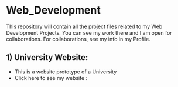 # Web_Development
This repository will contain all the project files related to my Web Development Projects. You can see my work there and I am open for collaborations. For collaborations, see my info in my Profile.

## 1) University Website:
<ul><li>This is a website prototype of a University </li>
  <li>Click here to see my website : </li></ul>
